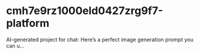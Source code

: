 # cmh7e9rz1000eld0427zrg9f7-platform
AI-generated project for chat: Here’s a perfect image generation prompt you can u...
